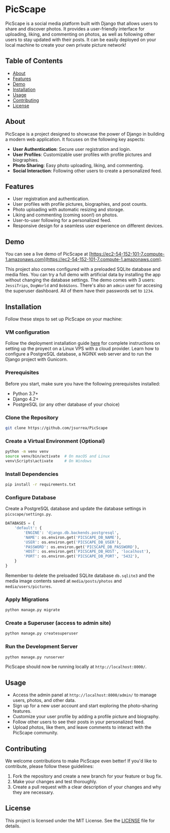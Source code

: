 # PicScape

PicScape is a social media platform built with Django that allows users to share and discover photos. It provides a user-friendly interface for uploading, liking, and commenting on photos, as well as following other users to stay updated with their posts. It can be easily deployed on your local machine to create your own private picture network!

## Table of Contents

- [About](#about)
- [Features](#features)
- [Demo](#demo)
- [Installation](#installation)
- [Usage](#usage)
- [Contributing](#contributing)
- [License](#license)

## About

PicScape is a project designed to showcase the power of Django in building a modern web application. It focuses on the following key aspects:

- **User Authentication**: Secure user registration and login.
- **User Profiles**: Customizable user profiles with profile pictures and biographies.
- **Photo Sharing**: Easy photo uploading, liking, and commenting.
- **Social Interaction**: Following other users to create a personalized feed.

## Features

- User registration and authentication.
- User profiles with profile pictures, biographies, and post counts.
- Photo uploading with automatic resizing and storage.
- Liking and commenting (coming soon!) on photos.
- User-to-user following for a personalized feed.
- Responsive design for a seamless user experience on different devices.

## Demo

You can see a live demo of PicScape at [https://ec2-54-152-101-7.compute-1.amazonaws.com](https://ec2-54-152-101-7.compute-1.amazonaws.com).

This project also comes configured with a preloaded SQLite database and media files. You can try a full demo with artificial data by installing the app without changing the database settings. The demo comes with 3 users: `JessiTrips`, `DogWorld` and `Bob&Sons`. There's also an `admin` user for accesing the superuser dashboard. All of them have their passwords set to `1234`.

## Installation

Follow these steps to set up PicScape on your machine:

### VM configuration

Follow the deployment installation guide [here](deployment.md) for complete instructions on setting up the proyect on a Linux VPS with a cloud provider. Learn how to configure a PostgreSQL database, a NGINX web server and to run the Django project with Gunicorn.

### Prerequisites

Before you start, make sure you have the following prerequisites installed:

- Python 3.7+
- Django 4.2+
- PostgreSQL (or any other database of your choice)

### Clone the Repository

```bash
git clone https://github.com/jsurrea/PicScape
```

### Create a Virtual Environment (Optional)

```bash
python -m venv venv
source venv/bin/activate  # On macOS and Linux
venv\Scripts\activate     # On Windows
```

### Install Dependencies

```bash
pip install -r requirements.txt
```

### Configure Database

Create a PostgreSQL database and update the database settings in `picscape/settings.py`.

```python
DATABASES = {
    'default': {
        'ENGINE': 'django.db.backends.postgresql',
        'NAME': os.environ.get('PICSCAPE_DB_NAME'),
        'USER': os.environ.get('PICSCAPE_DB_USER'),
        'PASSWORD': os.environ.get('PICSCAPE_DB_PASSWORD'),
        'HOST': os.environ.get('PICSCAPE_DB_HOST', 'localhost'),
        'PORT': os.environ.get('PICSCAPE_DB_PORT', '5432'),
    }
}
```

Remember to delete the preloaded SQLite database `db.sqlite3` and the media image contents saved at `media/posts/photos` and `media/users/pictures`.

### Apply Migrations

```bash
python manage.py migrate
```

### Create a Superuser (access to admin site)

```bash
python manage.py createsuperuser
```

### Run the Development Server

```bash
python manage.py runserver
```

PicScape should now be running locally at `http://localhost:8000/`.

## Usage

- Access the admin panel at `http://localhost:8000/admin/` to manage users, photos, and other data.
- Sign up for a new user account and start exploring the photo-sharing features.
- Customize your user profile by adding a profile picture and biography.
- Follow other users to see their posts in your personalized feed.
- Upload photos, like them, and leave comments to interact with the PicScape community.

## Contributing
We welcome contributions to make PicScape even better! If you'd like to contribute, please follow these guidelines:

1. Fork the repository and create a new branch for your feature or bug fix.
2. Make your changes and test thoroughly.
3. Create a pull request with a clear description of your changes and why they are necessary.

## License

This project is licensed under the MIT License. See the [LICENSE](LICENSE) file for details.
